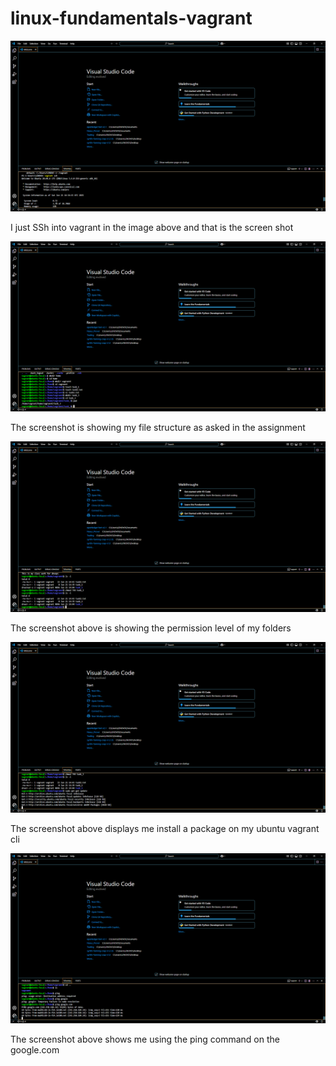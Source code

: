 # linux-fundamentals-vagrant

![DEVOPSASSIGNMENT](Screenshot1.png)
<p>I just SSh into vagrant in the image above and that is the screen shot </p>

![DEVOPSASSIGNMENT](Screenshot%202.png)
<p> The screenshot is showing my file structure as asked in the assignment
</p>

![DEVOPSASSIGNMENT](Screenshot3.png)
<p>The screenshot above is showing the permission level of my folders </p>

![DEVOPSASSIGNMENT](Screenshot4.png)
<p>The screenshot above displays me install a package on my ubuntu vagrant cli</p>


![DEVOPSASSIGNMENT](Screenshot5.png)
<p>The screenshot above shows me using the ping command on the google.com </p>